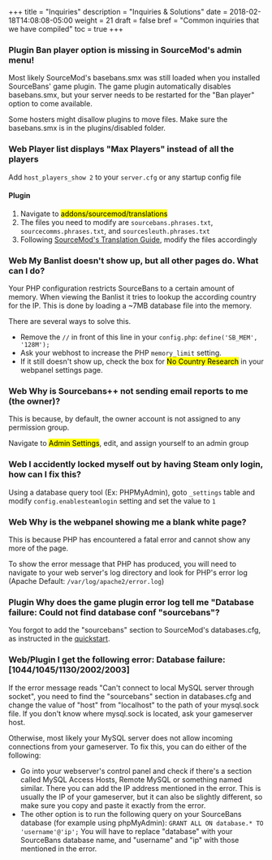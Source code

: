 +++
title = "Inquiries"
description = "Inquiries & Solutions"
date = 2018-02-18T14:08:08-05:00
weight = 21
draft = false
bref = "Common inquiries that we have compiled"
toc = true
+++

### <span class="label success outline">Plugin</span> Ban player option is missing in SourceMod's admin menu!</h3>

Most likely SourceMod's basebans.smx was still loaded when you installed SourceBans' game plugin. The game plugin automatically disables basebans.smx, but your server needs to be restarted for the "Ban player" option to come available.

Some hosters might disallow plugins to move files. Make sure the basebans.smx is in the plugins/disabled folder.

### <span class="label success outline">Web</span> Player list displays "Max Players" instead of all the players

Add `host_players_show 2` to your `server.cfg` or any startup config file

#### Plugin

1. Navigate to <mark>addons/sourcemod/translations</mark>
2. The files you need to modify are `sourcebans.phrases.txt`, `sourcecomms.phrases.txt`, and `sourcesleuth.phrases.txt`
3. Following [SourceMod's Translation Guide](https://wiki.alliedmods.net/Translations_(SourceMod_Scripting)), modify the files accordingly

### <span class="label success outline">Web</span> My Banlist doesn't show up, but all other pages do. What can I do?

Your PHP configuration restricts SourceBans to a certain amount of memory.
When viewing the Banlist it tries to lookup the according country for the IP. This is done by loading a ~7MB database file into the memory.

There are several ways to solve this.

- Remove the `//` in front of this line in your `config.php`: `define('SB_MEM', '128M');`
- Ask your webhost to increase the PHP `memory_limit` setting.
- If it still doesn't show up, check the box for <mark>No Country Research</mark> in your webpanel settings page.

### <span class="label success outline">Web</span> Why is Sourcebans++ not sending email reports to me (the owner)?

This is because, by default, the owner account is not assigned to any permission group.

Navigate to <mark>Admin Settings</mark>, edit, and assign yourself to an admin group

### <span class="label success outline">Web</span> I accidently locked myself out by having Steam only login, how can I fix this?

Using a database query tool (Ex: PHPMyAdmin), goto `_settings` table and modify `config.enablesteamlogin` setting and set the value to `1`

### <span class="label success outline">Web</span> Why is the webpanel showing me a blank white page?

This is because PHP has encountered a fatal error and cannot show any more of the page.

To show the error message that PHP has produced, you will need to navigate to your web server's log directory and look for PHP's error log (Apache Default: `/var/log/apache2/error.log`)

### <span class="label success outline">Plugin</span> Why does the game plugin error log tell me "Database failure: Could not find database conf "sourcebans"?

You forgot to add the "sourcebans" section to SourceMod's databases.cfg, as instructed in the [quickstart](/docs/quickstart).

### <span class="label success outline">Web/Plugin</span> I get the following error: Database failure: [1044/1045/1130/2002/2003]

If the error message reads "Can't connect to local MySQL server through socket", you need to find the "sourcebans" section in databases.cfg and change the value of "host" from "localhost" to the path of your mysql.sock file. If you don't know where mysql.sock is located, ask your gameserver host.


Otherwise, most likely your MySQL server does not allow incoming connections from your gameserver. To fix this, you can do either of the following:

- Go into your webserver's control panel and check if there's a section called MySQL Access Hosts, Remote MySQL or something named similar. There you can add the IP address mentioned in the error. This is usually the IP of your gameserver, but it can also be slightly different, so make sure you copy and paste it exactly from the error.
- The other option is to run the following query on your SourceBans database (for example using phpMyAdmin): `GRANT ALL ON database.* TO 'username'@'ip';`
You will have to replace "database" with your SourceBans database name, and "username" and "ip" with those mentioned in the error.
